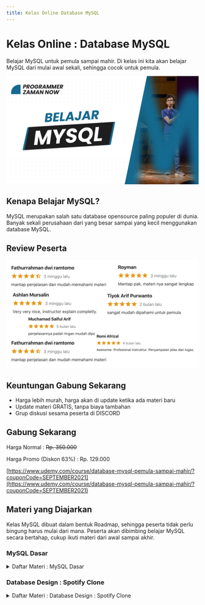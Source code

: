 ```yaml
---
title: Kelas Online Database MySQL
---
```


# Kelas Online : Database MySQL

Belajar MySQL untuk pemula sampai mahir. Di kelas ini kita akan belajar MySQL dari mulai awal sekali, sehingga cocok untuk pemula.

![MySQL](/img/kelas-online/big/mysql.jpg)

## Kenapa Belajar MySQL?

MySQL merupakan salah satu database opensource paling populer di dunia. Banyak sekali perusahaan dari yang besar sampai yang kecil
menggunakan database MySQL.

## Review Peserta

![Go-Lang](/img/kelas-online/review/ReviewMySQL.jpg)

## Keuntungan Gabung Sekarang

- Harga lebih murah, harga akan di update ketika ada materi baru
- Update materi GRATIS, tanpa biaya tambahan
- Grup diskusi sesama peserta di DISCORD

## Gabung Sekarang

Harga Normal : ~~Rp. 350.000~~

Harga Promo (Diskon 63%) : Rp. 129.000

[https://www.udemy.com/course/database-mysql-pemula-sampai-mahir/?couponCode=SEPTEMBER2021](https://www.udemy.com/course/database-mysql-pemula-sampai-mahir/?couponCode=SEPTEMBER2021)

## Materi yang Diajarkan

Kelas MySQL dibuat dalam bentuk Roadmap, sehingga peserta tidak perlu bingung harus mulai dari mana.
Peserta akan dibimbing belajar MySQL secara bertahap, cukup ikuti materi dari awal sampai akhir.

### MySQL Dasar

<details>
<summary>Daftar Materi : MySQL Dasar</summary>

```text
00:00:00 - Pendahuluan
00:01:41 - Pengenalan Sistem Basis Data
00:12:05 - Pengenalan SQL
00:20:28 - Menginstall MySQL
00:37:07 - Database
00:45:47 - Tipe Data
00:49:10 - Tipe Data Number
00:55:31 - Tipe Data String
01:02:34 - Tipe Data Date dan Time
01:05:50 - Tipe Data Boolean
01:06:49 - Tipe Data Lainnya
01:08:22 - Table
01:33:08 - Insert Data
01:41:40 - Select Data
01:44:21 - Primary key
01:50:38 - Where Clause
01:54:14 - Update Data
02:02:05 - Delete Data
02:04:43 - Alias
02:08:57 - Where Operator
02:29:24 - Order By Clause
02:33:10 - Limit Clause
02:37:19 - Select Distinct Data
02:39:24 - Numeric Function
02:45:36 - Auto Increment
02:52:34 - String Function
02:55:29 - Date dan Time Function
02:58:21 - Flow Control Function
03:06:01 - Aggregate Function
03:10:31 - Grouping
03:16:45 - Constraint
03:28:17 - Index
03:42:15 - Full-Text Search
03:54:05 - Table Relationship
04:11:58 - Join
04:23:19 - One to One Relationship
04:31:42 - One to Many Relationship
04:40:54 - Many to Many Relationship
05:00:05 - Jenis-Jenis Join
05:14:40 - Subquery
05:20:20 - Set Operator
05:34:22 - Transaction
05:46:45 - Locking
06:12:01 - User Management
06:24:11 - Backup Database
06:28:50 - Restore Database
06:33:27 - Materi Selanjutnya
```

</details>

### Database Design : Spotify Clone

<details>
<summary>Daftar Materi : Database Design : Spotify Clone</summary>

```text
00:00:00 - Pendahuluan
00:02:05 - Menentukan Entity
00:09:53 - Membuat Diagram Entity
00:13:44 - Menentukan Attribute Entity Artist
00:17:30 - Menentukan Attribute Entity Album
00:21:36 - Menentukan Attribute Entity Song
00:25:08 - Menentukan Attribute Entity Category
00:26:54 - Menentukan Attribute Entity Playlist
00:30:58 - Menentukan Attribute Entity Podcast
00:34:02 - Menentukan Attribute Entity Episode
00:36:46 - Menentukan Attribute Entity User
00:38:21 - Menentukan Attribute Entity Concert
00:43:11 - Menentukan Relasi Entity Artist
00:46:27 - Menentukan Relasi Entity Album
00:50:21 - Menentukan Relasi Entity Song
00:55:05 - Menentukan Relasi Entity Playlist
00:59:54 - Menentukan Relasi Entity Podcast
01:02:38 - Menentukan Relasi Entity Episode
01:04:05 - Menentukan Relasi Entity Concert
01:05:59 - Menentukan Relasi Follow Artist
01:07:38 - Menentukan Relasi Like Song
01:09:10 - Menentukan Relasi Follow Playlist
01:11:30 - Menambah Informasi Relasi
01:14:27 - Materi Selanjutnya
```

</details>
